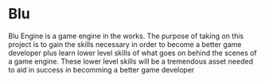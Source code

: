 # Blu
Blu Engine is a game engine in the works. The purpose of taking on this project is to gain the skills necessary in order to become a better game developer plus learn lower level skills of what goes on behind the scenes of a game engine. These lower level skills will be a tremendous asset needed to aid in success in becomming a better game developer
